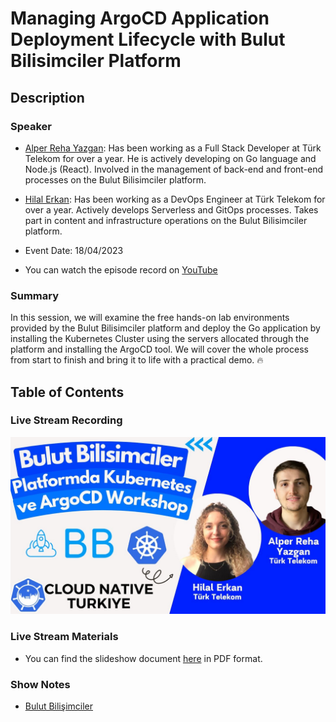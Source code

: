 # Managing ArgoCD Application Deployment Lifecycle with Bulut Bilisimciler Platform

## Description

### Speaker

- [Alper Reha Yazgan](https://www.linkedin.com/in/alperreha/): Has been working as a Full Stack Developer at Türk Telekom for over a year. He is actively developing on Go language and Node.js (React). Involved in the management of back-end and front-end processes on the Bulut Bilisimciler platform.
- [Hilal Erkan](https://www.linkedin.com/in/hilal-erkan/): Has been working as a DevOps Engineer at Türk Telekom for over a year. Actively develops Serverless and GitOps processes. Takes part in content and infrastructure operations on the Bulut Bilisimciler platform.

- Event Date: 18/04/2023

- You can watch the episode record on [YouTube](https://www.youtube.com/live/zjfcn2BfCFo)

### Summary

In this session, we will examine the free hands-on lab environments provided by the Bulut Bilisimciler platform and deploy the Go application by installing the Kubernetes Cluster using the servers allocated through the platform and installing the ArgoCD tool. We will cover the whole process from start to finish and bring it to life with a practical demo. 🔥

## Table of Contents

### Live Stream Recording

[![bulut-bilisimciler](bulut-bilisimciler-argocd.jpg)](https://www.youtube.com/watch?v=zjfcn2BfCFo)

### Live Stream Materials

- You can find the slideshow document [here](bulut-bilisimciler-2023-04-18-cncf.pdf) in PDF format.

### Show Notes

- [Bulut Bilişimciler](https://bulutbilisimciler.com/)
